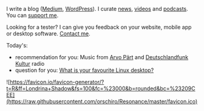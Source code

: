 I write a blog ([Medium](https://medium.com/@orschiro), [WordPress](https://orschiro.wordpress.com/)). I curate [news](https://m.simplepie.org/?feed=http%3A%2F%2Ffeed.informer.com%2Fdigests%2FQFNTQVYOWR%2Ffeeder.rss), [videos](http://www.feedbucket.com/?src=http%3A%2F%2Ffeed.informer.com%2Fdigests%2F520RAMSOKD%2Ffeeder.rss) and [podcasts](https://player.fm/orschiro/filter/all). You can [support me](https://www.paypal.me/orschiro).

Looking for a tester? I can give you feedback on your website, mobile app or desktop software. [Contact me](https://orzanna.de/email.png).

Today's:
* recommendation for you: Music from [Arvo Pärt](https://open.spotify.com/artist/2P6ygesd9xg5DPOBnda2jg?autoplay=true&v=A) and [Deutschlandfunk Kultur](https://tunein.com/radio/Deutschlandfunk-Kultur-896-s6628/) radio
* question for you: [What is your favourite Linux desktop?](https://polldaddy.com/poll/10140086/)

![https://favicon.io/favicon-generator/?t=R&ff=Londrina+Shadow&fs=100&fc=%23000&b=rounded&bc=%23209CEE](https://raw.githubusercontent.com/orschiro/Resonance/master/favicon.ico)
